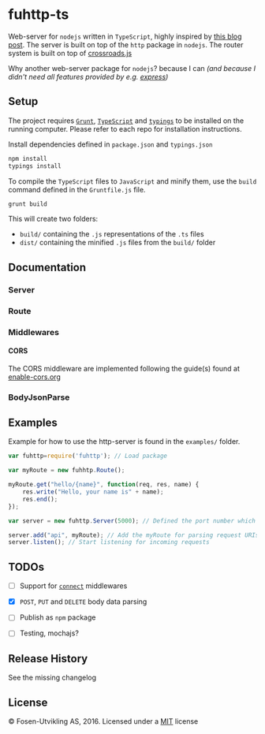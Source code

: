# fuhttp-ts

Web-server for `nodejs` written in `TypeScript`, highly inspired by [this blog post](https://nodejs.org/en/docs/guides/anatomy-of-an-http-transaction/). The server is built on top of the `http` package in `nodejs`. The router system is built on top of [crossroads.js](https://github.com/millermedeiros/crossroads.js)

Why another web-server package for `nodejs`? because I can _(and because I didn't need all features provided by e.g. [express](https://github.com/expressjs/express))_

## Setup

The project requires [`Grunt`](https://github.com/gruntjs/grunt), [`TypeScript`](https://github.com/Microsoft/TypeScript) and [`typings`](https://github.com/typings/typings) to be installed on the running computer. Please refer to each repo for installation instructions.

Install dependencies defined in `package.json` and `typings.json`

```bash
npm install
typings install
```

To compile the `TypeScript` files to `JavaScript` and minify them, use the `build` command defined in the `Gruntfile.js` file.

```bash
grunt build
```

This will create two folders:

- `build/` containing the `.js` representations of the `.ts` files
- `dist/` containing the minified `.js` files from the `build/` folder


## Documentation

### Server

### Route

### Middlewares

#### CORS

The CORS middleware are implemented following the guide(s) found at [enable-cors.org](http://enable-cors.org)

### BodyJsonParse

## Examples

Example for how to use the http-server is found in the `examples/` folder.

```js
var fuhttp=require('fuhttp'); // Load package

var myRoute = new fuhhtp.Route();

myRoute.get("hello/{name}", function(req, res, name) {
    res.write("Hello, your name is" + name);
    res.end();
});

var server = new fuhttp.Server(5000); // Defined the port number which the http-server should accept connections

server.add("api", myRoute); // Add the myRoute for parsing request URIs and call appropriate route
server.listen(); // Start listening for incoming requests
```

## TODOs

- [ ] Support for [`connect`](https://github.com/senchalabs/connect) middlewares
- [x] `POST`, `PUT` and `DELETE` body data parsing
- [ ] Publish as `npm` package
- [ ] Testing, mochajs?


## Release History

See the missing changelog

## License

© Fosen-Utvikling AS, 2016. Licensed under a [MIT](LICENSE) license
